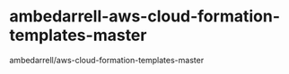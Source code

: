 # ambedarrell-aws-cloud-formation-templates-master
ambedarrell/aws-cloud-formation-templates-master
